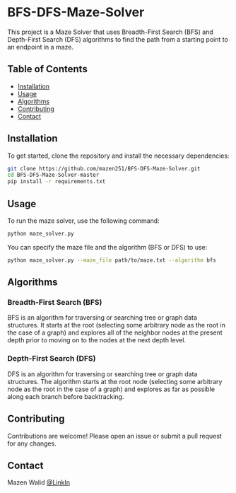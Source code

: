 
# BFS-DFS-Maze-Solver

This project is a Maze Solver that uses Breadth-First Search (BFS) and Depth-First Search (DFS) algorithms to find the path from a starting point to an endpoint in a maze.

## Table of Contents

- [Installation](#installation)
- [Usage](#usage)
- [Algorithms](#algorithms)
- [Contributing](#contributing)
- [Contact](#contact)

## Installation

To get started, clone the repository and install the necessary dependencies:

```bash
git clone https://github.com/mazen251/BFS-DFS-Maze-Solver.git
cd BFS-DFS-Maze-Solver-master
pip install -r requirements.txt
```

## Usage

To run the maze solver, use the following command:

```bash
python maze_solver.py
```

You can specify the maze file and the algorithm (BFS or DFS) to use:

```bash
python maze_solver.py --maze_file path/to/maze.txt --algorithm bfs
```

## Algorithms

### Breadth-First Search (BFS)

BFS is an algorithm for traversing or searching tree or graph data structures. It starts at the root (selecting some arbitrary node as the root in the case of a graph) and explores all of the neighbor nodes at the present depth prior to moving on to the nodes at the next depth level.

### Depth-First Search (DFS)

DFS is an algorithm for traversing or searching tree or graph data structures. The algorithm starts at the root node (selecting some arbitrary node as the root in the case of a graph) and explores as far as possible along each branch before backtracking.

## Contributing

Contributions are welcome! Please open an issue or submit a pull request for any changes.

## Contact

Mazen Walid [@LinkIn](https://www.linkedin.com/in/mazen-walid-225582208/)
